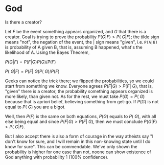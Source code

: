 # God

Is there a creator? 

Let $F$ be the event something appears organized, and $G$ that there is
a creator. Goal is trying to prove the probability $P(G|F) > P(~G|F)$;
the tilde sign means "not", the negation of the event, the | sign
means "given", i.e. `P(A|B)` is probability of A given B, that is,
assuming B happened, what's the likelihood of A. Using the Bayes
Theorem,

$P(G|F) = P(F|G)P(G) / P(F)$

$P(~G|F) = P(F|~G)P(~G) / P(F)$

Geeks can notice the trick there; we flipped the probabilities, so we
could start from something we know. Everyone agrees $P(F|G) > P(F|~G)$,
that is, "given" there is a creator, the probability
something appears organized is more likely, than given not. As for the
rest, we must take $P(G) = P(~G)$ because that is apriori belief,
believing something from get-go.  If $P(G)$ is not equal to $P(~G)$
you are a bigot.

Well, then $P(F)$ is the same on both equations, $P(G)$ equals to
$P(~G)$, with all else being equal and since $P(F|G) > P(F|~G)$, then
we must conclude $P(G|F) > P(~G|F)$.

But I also accept there is also a form of courage in the way atheists
say "I don't know for sure, and I will remain in this non-knowing
state until I do know for sure". This can be commendable. We've only
shown the probability is higher for one case than not, noone can show
existence of God anything with probability 1 (100% confidence).

